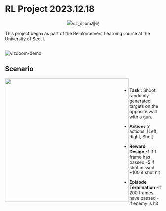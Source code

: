# RL Project 2023.12.18
<p align="center">
	<img src="https://github.com/zyounguri/RL/assets/138076274/25fdba84-a836-4234-977a-f050752cf0e3" alt="viz_doom제목"/>
</p>	
This project began as part of the Reinforcement Learning course at the University of Seoul.
<br><br>

![vizdoom-demo](https://github.com/zyounguri/RL/assets/138076274/9e5ad5d6-0c5e-4068-aca2-b114303b36bb)


## Scenario
<img src="https://github.com/zyounguri/RL/assets/138076274/31d6cada-7cab-41c8-b268-73437a2c9e50" align="left" width="400"/> 

<br>

- **Task**
: Shoot randomly generated targets on the opposite wall with a gun.

- **Actions**
3 actions: [Left, Right, Shot]

- **Reward Design**
-1 if 1 frame has passed
-5 if shot missed
+100 if shot hit

- **Episode Termination**
-if 200 frames have passed
-if enemy is hit
